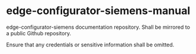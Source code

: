 # edge-configurator-siemens-manual

edge-configurator-siemens documentation repository. Shall be mirrored to a public Github repository.

Ensure that any credentials or sensitive information shall be omitted.
